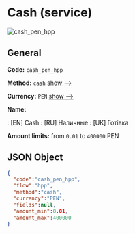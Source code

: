 
# Cash (service) 
![cash_pen_hpp](https://static.openfintech.io/payment_methods/cash_pen_hpp/logo.svg?w=400&c=v0.59.26#w200)  

## General 
 
**Code:** `cash_pen_hpp` 
 
**Method:** `cash` 
 [show -->](/payment-methods/cash/) 
 
**Currency:** `PEN` [show -->](/currencies/PEN/) 
 
**Name:** 
 
:	[EN] Cash 
:	[RU] Наличные 
:	[UK] Готівка 
 
**Amount limits:** from `0.01` to `400000` PEN 

## JSON Object 

```json
{
  "code":"cash_pen_hpp",
  "flow":"hpp",
  "method":"cash",
  "currency":"PEN",
  "fields":null,
  "amount_min":0.01,
  "amount_max":400000
}
```  
